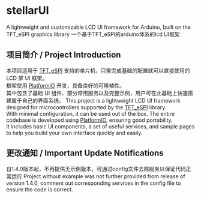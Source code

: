 # stellarUI
A lightweight and customizable LCD UI framework for Arduino, built on the TFT_eSPI graphics library 一个基于TFT_eSPI的arduino体系的lcd UI框架
## 项目简介 / Project Introduction
本项目适用于 [TFT_eSPI](https://github.com/Bodmer/TFT_eSPI) 支持的单片机，只需完成基础的配置就可以直接使用的 LCD 屏 UI 框架。  
框架使用 [PlatformIO](https://platformio.org/) 开发，具备良好的可移植性。  
其中包含了基础 UI 组件、部分常用服务以及完整示例，用户可在此基础上快速搭建属于自己的界面系统。
This project is a lightweight LCD UI framework designed for microcontrollers supported by the [TFT_eSPI](https://github.com/Bodmer/TFT_eSPI) library.  
With minimal configuration, it can be used out of the box. The entire codebase is developed using [PlatformIO](https://platformio.org/), ensuring good portability.  
It includes basic UI components, a set of useful services, and sample pages to help you build your own interface quickly and easily.
## 更改通知 / Important Update Notifications
自1.4.0版本起，不再提供无示例版本，可通过config文件去除服务以保证代码正常运行
Project without example was not further provided from release of version 1.4.0, comment out corresponding services in the config file to ensure the code is correct.
